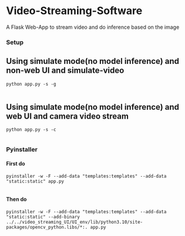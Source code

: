 # Video-Streaming-Software
A Flask Web-App to stream video and do inference based on the image
### Setup
## Using simulate mode(no model inference) and non-web UI and simulate-video
```
python app.py -s -g
 
```
## Using simulate mode(no model inference) and web UI and camera video stream
```
python app.py -s -c
 
```
### Pyinstaller
#### First do
```
pyinstaller -w -F --add-data "templates:templates" --add-data "static:static" app.py
 
```
#### Then do
```
pyinstaller -w -F --add-data "templates:templates" --add-data "static:static" --add-binary ../../video_streaming_UI/UI_env/lib/python3.10/site-packages/opencv_python.libs/*:. app.py
 
```

